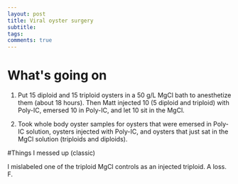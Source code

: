 ```yaml
---
layout: post
title: Viral oyster surgery
subtitle:
tags:
comments: true
---
```


# What's going on

1. Put 15 diploid and 15 triploid oysters in a 50 g/L MgCl bath to anesthetize them (about 18 hours). Then Matt injected 10 (5 diploid and triploid) with Poly-IC, emersed 10 in Poly-IC, and let 10 sit in the MgCl.

2. Took whole body oyster samples for oysters that were emersed in Poly-IC solution, oysters injected with Poly-IC, and oysters that just sat in the MgCl solution (triploids and diploids).


#Things I messed up (classic)

I mislabeled one of the triploid MgCl controls as an injected triploid. A loss. F.
